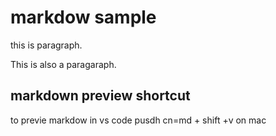 # markdow sample

this is paragraph.

This is also a paragaraph.

## markdown preview shortcut

to previe markdow in vs code pusdh  cn=md + shift +v on mac